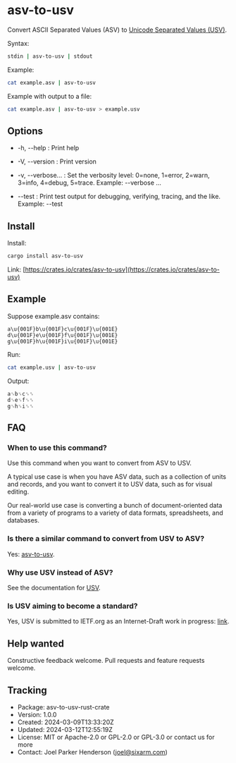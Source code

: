 # asv-to-usv

Convert ASCII Separated Values (ASV) to [Unicode Separated Values (USV)](https://github.com/sixarm/usv).

Syntax:

```sh
stdin | asv-to-usv | stdout
```

Example:

```sh
cat example.asv | asv-to-usv
```

Example with output to a file:

```sh
cat example.asv | asv-to-usv > example.usv
```

## Options

* -h, --help : Print help

* -V, --version : Print version

* -v, --verbose... : Set the verbosity level: 0=none, 1=error, 2=warn, 3=info, 4=debug, 5=trace. Example: --verbose …

* --test : Print test output for debugging, verifying, tracing, and the like. Example: --test


## Install

Install:

```sh
cargo install asv-to-usv
```

Link: [https://crates.io/crates/asv-to-usv](https://crates.io/crates/asv-to-usv)


## Example

Suppose example.asv contains:

```usv
a\u{001F}b\u{001F}c\u{001F}\u{001E}
d\u{001F}e\u{001F}f\u{001F}\u{001E}
g\u{001F}h\u{001F}i\u{001F}\u{001E}
```

Run:

```sh
cat example.usv | asv-to-usv
```

Output:

```asv
a␟b␟c␟␞
d␟e␟f␟␞
g␟h␟i␟␞
```

## FAQ

### When to use this command?

Use this command when you want to convert from ASV to USV.

A typical use case is when you have ASV data, such as a collection of units and
records, and you want to convert it to USV data, such as for visual editing.

Our real-world use case is converting a bunch of document-oriented data from a
variety of programs to a variety of data formats, spreadsheets, and databases.

### Is there a similar command to convert from USV to ASV?

Yes: [asv-to-usv](https://crates.io/crates/usv-to-asv).

### Why use USV instead of ASV?

See the documentation for [USV](https://github.com/sixarm/usv).

### Is USV aiming to become a standard?

Yes, USV is submitted to IETF.org as an Internet-Draft work in progress:
[link](https://datatracker.ietf.org/doc/draft-unicode-separated-values/).

## Help wanted

Constructive feedback welcome. Pull requests and feature requests welcome.

## Tracking

* Package: asv-to-usv-rust-crate
* Version: 1.0.0
* Created: 2024-03-09T13:33:20Z
* Updated: 2024-03-12T12:55:19Z
* License: MIT or Apache-2.0 or GPL-2.0 or GPL-3.0 or contact us for more
* Contact: Joel Parker Henderson (joel@sixarm.com)
